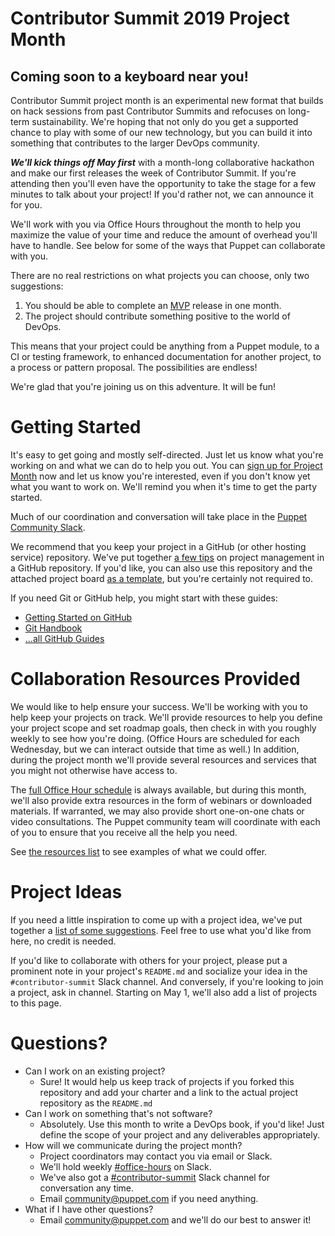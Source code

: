 # Contributor Summit 2019 Project Month

## Coming soon to a keyboard near you!

Contributor Summit project month is an experimental new format that builds on hack
sessions from past Contributor Summits and refocuses on long-term sustainability.
We're hoping that not only do you get a supported chance to play with some of our
new technology, but you can build it into something that contributes to the larger
DevOps community.

***We'll kick things off May first*** with a month-long collaborative hackathon and
make our first releases the week of Contributor Summit. If you're attending then
you'll even have the opportunity to take the stage for a few minutes to talk about
your project! If you'd rather not, we can announce it for you.

We'll work with you via Office Hours throughout the month to help you maximize the
value of your time and reduce the amount of overhead you'll have to handle. See below
for some of the ways that Puppet can collaborate with you.

There are no real restrictions on what projects you can choose, only two suggestions:

1. You should be able to complete an [MVP](https://en.wikipedia.org/wiki/Minimum_viable_product) release in one month.
1. The project should contribute something positive to the world of DevOps.

This means that your project could be anything from a Puppet module, to a CI or
testing framework, to enhanced documentation for another project, to a process or
pattern proposal. The possibilities are endless!

We're glad that you're joining us on this adventure. It will be fun!

# Getting Started
It's easy to get going and mostly self-directed. Just let us know what you're working
on and what we can do to help you out. You can [sign up for Project Month](http://pup.pt/cspm-signup)
now and let us know you're interested, even if you don't know yet what you want to
work on. We'll remind you when it's time to get the party started.

Much of our coordination and conversation will take place in the [Puppet Community Slack](http://slack.puppet.com).

We recommend that you keep your project in a GitHub (or other hosting service) repository.
We've put together [a few tips](PM.md) on project management in a GitHub repository.
If you'd like, you can also use this repository and the attached project board
[as a template](PM.md#using-this-repository-as-a-template), but you're certainly not required to.

If you need Git or GitHub help, you might start with these guides:

* [Getting Started on GitHub](https://guides.github.com/activities/hello-world/)
* [Git Handbook](https://guides.github.com/introduction/git-handbook/)
* [...all GitHub Guides](https://guides.github.com)


# Collaboration Resources Provided
We would like to help ensure your success. We'll be working with you to help keep your
projects on track. We'll provide resources to help you define your project scope and
set roadmap goals, then check in with you roughly weekly to see how you're doing.
(Office Hours are scheduled for each Wednesday, but we can interact outside that time
as well.) In addition, during the project month we'll provide several resources and
services that you might not otherwise have access to.

The [full Office Hour schedule](https://puppet.com/community/office-hours) is always
available, but during this month, we'll also provide extra resources in the form of
webinars or downloaded materials. If warranted, we may also provide short one-on-one chats
or video consultations. The Puppet community team will coordinate with each of you to
ensure that you receive all the help you need.

See [the resources list](../../blob/master/RESOURCES.md) to see examples of what we could offer.


# Project Ideas
If you need a little inspiration to come up with a project idea, we've put together a
[list of some suggestions](../../blob/master/PROJECTS.md). Feel free to use what you'd like from here,
no credit is needed.

If you'd like to collaborate with others for your project, please put a prominent note in
your project's `README.md` and socialize your idea in the `#contributor-summit` Slack
channel. And conversely, if you're looking to join a project, ask in channel. Starting on May 1,
we'll also add a list of projects to this page.


# Questions?

* Can I work on an existing project?
   * Sure! It would help us keep track of projects if you forked this repository and
     add your charter and a link to the actual project repository as the `README.md`
* Can I work on something that's not software?
   * Absolutely. Use this month to write a DevOps book, if you'd like! Just define the scope
     of your project and any deliverables appropriately.
* How will we communicate during the project month?
   * Project coordinators may contact you via email or Slack.
   * We'll hold weekly [#office-hours](http://puppetcommunity.slack.com/app_redirect?channel=office-hours) on Slack.
   * We've also got a [#contributor-summit](http://puppetcommunity.slack.com/app_redirect?channel=contributor-summit) Slack channel for conversation any time.
   * Email community@puppet.com if you need anything.
* What if I have other questions?
   * Email community@puppet.com and we'll do our best to answer it!

